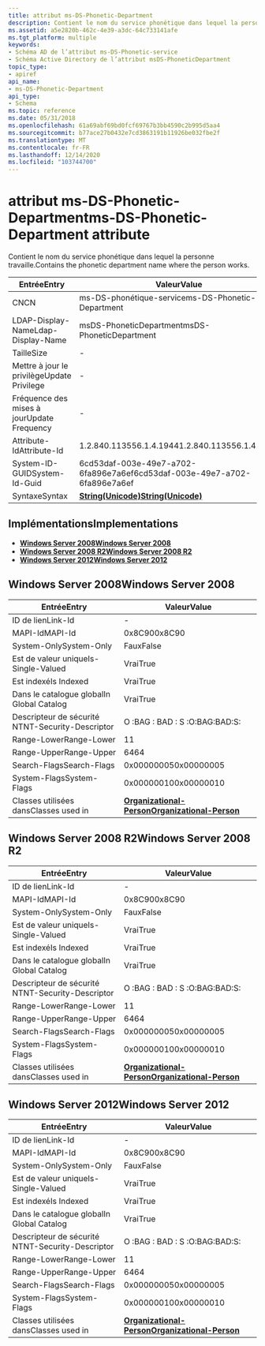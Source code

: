 ```yaml
---
title: attribut ms-DS-Phonetic-Department
description: Contient le nom du service phonétique dans lequel la personne travaille.
ms.assetid: a5e2820b-462c-4e39-a3dc-64c733141afe
ms.tgt_platform: multiple
keywords:
- Schéma AD de l’attribut ms-DS-Phonetic-service
- Schéma Active Directory de l’attribut msDS-PhoneticDepartment
topic_type:
- apiref
api_name:
- ms-DS-Phonetic-Department
api_type:
- Schema
ms.topic: reference
ms.date: 05/31/2018
ms.openlocfilehash: 61a69abf69bd0fcf69767b3bb4590c2b995d5aa4
ms.sourcegitcommit: b77ace27b0432e7cd3863191b11926be032fbe2f
ms.translationtype: MT
ms.contentlocale: fr-FR
ms.lasthandoff: 12/14/2020
ms.locfileid: "103744700"
---
```

# <a name="ms-ds-phonetic-department-attribute"></a><span data-ttu-id="8e720-105">attribut ms-DS-Phonetic-Department</span><span class="sxs-lookup"><span data-stu-id="8e720-105">ms-DS-Phonetic-Department attribute</span></span>

<span data-ttu-id="8e720-106">Contient le nom du service phonétique dans lequel la personne travaille.</span><span class="sxs-lookup"><span data-stu-id="8e720-106">Contains the phonetic department name where the person works.</span></span>



| <span data-ttu-id="8e720-107">Entrée</span><span class="sxs-lookup"><span data-stu-id="8e720-107">Entry</span></span> | <span data-ttu-id="8e720-108">Valeur</span><span class="sxs-lookup"><span data-stu-id="8e720-108">Value</span></span> |
|-------------------|---------------------------------------------|
| <span data-ttu-id="8e720-109">CN</span><span class="sxs-lookup"><span data-stu-id="8e720-109">CN</span></span>                | <span data-ttu-id="8e720-110">ms-DS-phonétique-service</span><span class="sxs-lookup"><span data-stu-id="8e720-110">ms-DS-Phonetic-Department</span></span>                   |
| <span data-ttu-id="8e720-111">LDAP-Display-Name</span><span class="sxs-lookup"><span data-stu-id="8e720-111">Ldap-Display-Name</span></span> | <span data-ttu-id="8e720-112">msDS-PhoneticDepartment</span><span class="sxs-lookup"><span data-stu-id="8e720-112">msDS-PhoneticDepartment</span></span>                     |
| <span data-ttu-id="8e720-113">Taille</span><span class="sxs-lookup"><span data-stu-id="8e720-113">Size</span></span>              | \-                                          |
| <span data-ttu-id="8e720-114">Mettre à jour le privilège</span><span class="sxs-lookup"><span data-stu-id="8e720-114">Update Privilege</span></span>  | \-                                          |
| <span data-ttu-id="8e720-115">Fréquence des mises à jour</span><span class="sxs-lookup"><span data-stu-id="8e720-115">Update Frequency</span></span>  | \-                                          |
| <span data-ttu-id="8e720-116">Attribute-Id</span><span class="sxs-lookup"><span data-stu-id="8e720-116">Attribute-Id</span></span>      | <span data-ttu-id="8e720-117">1.2.840.113556.1.4.1944</span><span class="sxs-lookup"><span data-stu-id="8e720-117">1.2.840.113556.1.4.1944</span></span>                     |
| <span data-ttu-id="8e720-118">System-ID-GUID</span><span class="sxs-lookup"><span data-stu-id="8e720-118">System-Id-Guid</span></span>    | <span data-ttu-id="8e720-119">6cd53daf-003e-49e7-a702-6fa896e7a6ef</span><span class="sxs-lookup"><span data-stu-id="8e720-119">6cd53daf-003e-49e7-a702-6fa896e7a6ef</span></span>        |
| <span data-ttu-id="8e720-120">Syntaxe</span><span class="sxs-lookup"><span data-stu-id="8e720-120">Syntax</span></span>            | [<span data-ttu-id="8e720-121">**String(Unicode)**</span><span class="sxs-lookup"><span data-stu-id="8e720-121">**String(Unicode)**</span></span>](s-string-unicode.md) |



## <a name="implementations"></a><span data-ttu-id="8e720-122">Implémentations</span><span class="sxs-lookup"><span data-stu-id="8e720-122">Implementations</span></span>

-   [<span data-ttu-id="8e720-123">**Windows Server 2008**</span><span class="sxs-lookup"><span data-stu-id="8e720-123">**Windows Server 2008**</span></span>](#windows-server-2008)
-   [<span data-ttu-id="8e720-124">**Windows Server 2008 R2**</span><span class="sxs-lookup"><span data-stu-id="8e720-124">**Windows Server 2008 R2**</span></span>](#windows-server-2008-r2)
-   [<span data-ttu-id="8e720-125">**Windows Server 2012**</span><span class="sxs-lookup"><span data-stu-id="8e720-125">**Windows Server 2012**</span></span>](#windows-server-2012)

## <a name="windows-server-2008"></a><span data-ttu-id="8e720-126">Windows Server 2008</span><span class="sxs-lookup"><span data-stu-id="8e720-126">Windows Server 2008</span></span>



| <span data-ttu-id="8e720-127">Entrée</span><span class="sxs-lookup"><span data-stu-id="8e720-127">Entry</span></span> | <span data-ttu-id="8e720-128">Valeur</span><span class="sxs-lookup"><span data-stu-id="8e720-128">Value</span></span> |
|------------------------|--------------------------------------------------------------------|
| <span data-ttu-id="8e720-129">ID de lien</span><span class="sxs-lookup"><span data-stu-id="8e720-129">Link-Id</span></span>                | \-                                                                 |
| <span data-ttu-id="8e720-130">MAPI-Id</span><span class="sxs-lookup"><span data-stu-id="8e720-130">MAPI-Id</span></span>                | <span data-ttu-id="8e720-131">0x8C90</span><span class="sxs-lookup"><span data-stu-id="8e720-131">0x8C90</span></span>                                                             |
| <span data-ttu-id="8e720-132">System-Only</span><span class="sxs-lookup"><span data-stu-id="8e720-132">System-Only</span></span>            | <span data-ttu-id="8e720-133">Faux</span><span class="sxs-lookup"><span data-stu-id="8e720-133">False</span></span>                                                              |
| <span data-ttu-id="8e720-134">Est de valeur unique</span><span class="sxs-lookup"><span data-stu-id="8e720-134">Is-Single-Valued</span></span>       | <span data-ttu-id="8e720-135">Vrai</span><span class="sxs-lookup"><span data-stu-id="8e720-135">True</span></span>                                                               |
| <span data-ttu-id="8e720-136">Est indexé</span><span class="sxs-lookup"><span data-stu-id="8e720-136">Is Indexed</span></span>             | <span data-ttu-id="8e720-137">Vrai</span><span class="sxs-lookup"><span data-stu-id="8e720-137">True</span></span>                                                               |
| <span data-ttu-id="8e720-138">Dans le catalogue global</span><span class="sxs-lookup"><span data-stu-id="8e720-138">In Global Catalog</span></span>      | <span data-ttu-id="8e720-139">Vrai</span><span class="sxs-lookup"><span data-stu-id="8e720-139">True</span></span>                                                               |
| <span data-ttu-id="8e720-140">Descripteur de sécurité NT</span><span class="sxs-lookup"><span data-stu-id="8e720-140">NT-Security-Descriptor</span></span> | <span data-ttu-id="8e720-141">O :BAG : BAD : S :</span><span class="sxs-lookup"><span data-stu-id="8e720-141">O:BAG:BAD:S:</span></span>                                                       |
| <span data-ttu-id="8e720-142">Range-Lower</span><span class="sxs-lookup"><span data-stu-id="8e720-142">Range-Lower</span></span>            | <span data-ttu-id="8e720-143">1</span><span class="sxs-lookup"><span data-stu-id="8e720-143">1</span></span>                                                                  |
| <span data-ttu-id="8e720-144">Range-Upper</span><span class="sxs-lookup"><span data-stu-id="8e720-144">Range-Upper</span></span>            | <span data-ttu-id="8e720-145">64</span><span class="sxs-lookup"><span data-stu-id="8e720-145">64</span></span>                                                                 |
| <span data-ttu-id="8e720-146">Search-Flags</span><span class="sxs-lookup"><span data-stu-id="8e720-146">Search-Flags</span></span>           | <span data-ttu-id="8e720-147">0x00000005</span><span class="sxs-lookup"><span data-stu-id="8e720-147">0x00000005</span></span>                                                         |
| <span data-ttu-id="8e720-148">System-Flags</span><span class="sxs-lookup"><span data-stu-id="8e720-148">System-Flags</span></span>           | <span data-ttu-id="8e720-149">0x00000010</span><span class="sxs-lookup"><span data-stu-id="8e720-149">0x00000010</span></span>                                                         |
| <span data-ttu-id="8e720-150">Classes utilisées dans</span><span class="sxs-lookup"><span data-stu-id="8e720-150">Classes used in</span></span>        | [<span data-ttu-id="8e720-151">**Organizational-Person**</span><span class="sxs-lookup"><span data-stu-id="8e720-151">**Organizational-Person**</span></span>](c-organizationalperson.md)<br/> |



## <a name="windows-server-2008-r2"></a><span data-ttu-id="8e720-152">Windows Server 2008 R2</span><span class="sxs-lookup"><span data-stu-id="8e720-152">Windows Server 2008 R2</span></span>



| <span data-ttu-id="8e720-153">Entrée</span><span class="sxs-lookup"><span data-stu-id="8e720-153">Entry</span></span> | <span data-ttu-id="8e720-154">Valeur</span><span class="sxs-lookup"><span data-stu-id="8e720-154">Value</span></span> |
|------------------------|--------------------------------------------------------------------|
| <span data-ttu-id="8e720-155">ID de lien</span><span class="sxs-lookup"><span data-stu-id="8e720-155">Link-Id</span></span>                | \-                                                                 |
| <span data-ttu-id="8e720-156">MAPI-Id</span><span class="sxs-lookup"><span data-stu-id="8e720-156">MAPI-Id</span></span>                | <span data-ttu-id="8e720-157">0x8C90</span><span class="sxs-lookup"><span data-stu-id="8e720-157">0x8C90</span></span>                                                             |
| <span data-ttu-id="8e720-158">System-Only</span><span class="sxs-lookup"><span data-stu-id="8e720-158">System-Only</span></span>            | <span data-ttu-id="8e720-159">Faux</span><span class="sxs-lookup"><span data-stu-id="8e720-159">False</span></span>                                                              |
| <span data-ttu-id="8e720-160">Est de valeur unique</span><span class="sxs-lookup"><span data-stu-id="8e720-160">Is-Single-Valued</span></span>       | <span data-ttu-id="8e720-161">Vrai</span><span class="sxs-lookup"><span data-stu-id="8e720-161">True</span></span>                                                               |
| <span data-ttu-id="8e720-162">Est indexé</span><span class="sxs-lookup"><span data-stu-id="8e720-162">Is Indexed</span></span>             | <span data-ttu-id="8e720-163">Vrai</span><span class="sxs-lookup"><span data-stu-id="8e720-163">True</span></span>                                                               |
| <span data-ttu-id="8e720-164">Dans le catalogue global</span><span class="sxs-lookup"><span data-stu-id="8e720-164">In Global Catalog</span></span>      | <span data-ttu-id="8e720-165">Vrai</span><span class="sxs-lookup"><span data-stu-id="8e720-165">True</span></span>                                                               |
| <span data-ttu-id="8e720-166">Descripteur de sécurité NT</span><span class="sxs-lookup"><span data-stu-id="8e720-166">NT-Security-Descriptor</span></span> | <span data-ttu-id="8e720-167">O :BAG : BAD : S :</span><span class="sxs-lookup"><span data-stu-id="8e720-167">O:BAG:BAD:S:</span></span>                                                       |
| <span data-ttu-id="8e720-168">Range-Lower</span><span class="sxs-lookup"><span data-stu-id="8e720-168">Range-Lower</span></span>            | <span data-ttu-id="8e720-169">1</span><span class="sxs-lookup"><span data-stu-id="8e720-169">1</span></span>                                                                  |
| <span data-ttu-id="8e720-170">Range-Upper</span><span class="sxs-lookup"><span data-stu-id="8e720-170">Range-Upper</span></span>            | <span data-ttu-id="8e720-171">64</span><span class="sxs-lookup"><span data-stu-id="8e720-171">64</span></span>                                                                 |
| <span data-ttu-id="8e720-172">Search-Flags</span><span class="sxs-lookup"><span data-stu-id="8e720-172">Search-Flags</span></span>           | <span data-ttu-id="8e720-173">0x00000005</span><span class="sxs-lookup"><span data-stu-id="8e720-173">0x00000005</span></span>                                                         |
| <span data-ttu-id="8e720-174">System-Flags</span><span class="sxs-lookup"><span data-stu-id="8e720-174">System-Flags</span></span>           | <span data-ttu-id="8e720-175">0x00000010</span><span class="sxs-lookup"><span data-stu-id="8e720-175">0x00000010</span></span>                                                         |
| <span data-ttu-id="8e720-176">Classes utilisées dans</span><span class="sxs-lookup"><span data-stu-id="8e720-176">Classes used in</span></span>        | [<span data-ttu-id="8e720-177">**Organizational-Person**</span><span class="sxs-lookup"><span data-stu-id="8e720-177">**Organizational-Person**</span></span>](c-organizationalperson.md)<br/> |



## <a name="windows-server-2012"></a><span data-ttu-id="8e720-178">Windows Server 2012</span><span class="sxs-lookup"><span data-stu-id="8e720-178">Windows Server 2012</span></span>



| <span data-ttu-id="8e720-179">Entrée</span><span class="sxs-lookup"><span data-stu-id="8e720-179">Entry</span></span> | <span data-ttu-id="8e720-180">Valeur</span><span class="sxs-lookup"><span data-stu-id="8e720-180">Value</span></span> |
|------------------------|--------------------------------------------------------------------|
| <span data-ttu-id="8e720-181">ID de lien</span><span class="sxs-lookup"><span data-stu-id="8e720-181">Link-Id</span></span>                | \-                                                                 |
| <span data-ttu-id="8e720-182">MAPI-Id</span><span class="sxs-lookup"><span data-stu-id="8e720-182">MAPI-Id</span></span>                | <span data-ttu-id="8e720-183">0x8C90</span><span class="sxs-lookup"><span data-stu-id="8e720-183">0x8C90</span></span>                                                             |
| <span data-ttu-id="8e720-184">System-Only</span><span class="sxs-lookup"><span data-stu-id="8e720-184">System-Only</span></span>            | <span data-ttu-id="8e720-185">Faux</span><span class="sxs-lookup"><span data-stu-id="8e720-185">False</span></span>                                                              |
| <span data-ttu-id="8e720-186">Est de valeur unique</span><span class="sxs-lookup"><span data-stu-id="8e720-186">Is-Single-Valued</span></span>       | <span data-ttu-id="8e720-187">Vrai</span><span class="sxs-lookup"><span data-stu-id="8e720-187">True</span></span>                                                               |
| <span data-ttu-id="8e720-188">Est indexé</span><span class="sxs-lookup"><span data-stu-id="8e720-188">Is Indexed</span></span>             | <span data-ttu-id="8e720-189">Vrai</span><span class="sxs-lookup"><span data-stu-id="8e720-189">True</span></span>                                                               |
| <span data-ttu-id="8e720-190">Dans le catalogue global</span><span class="sxs-lookup"><span data-stu-id="8e720-190">In Global Catalog</span></span>      | <span data-ttu-id="8e720-191">Vrai</span><span class="sxs-lookup"><span data-stu-id="8e720-191">True</span></span>                                                               |
| <span data-ttu-id="8e720-192">Descripteur de sécurité NT</span><span class="sxs-lookup"><span data-stu-id="8e720-192">NT-Security-Descriptor</span></span> | <span data-ttu-id="8e720-193">O :BAG : BAD : S :</span><span class="sxs-lookup"><span data-stu-id="8e720-193">O:BAG:BAD:S:</span></span>                                                       |
| <span data-ttu-id="8e720-194">Range-Lower</span><span class="sxs-lookup"><span data-stu-id="8e720-194">Range-Lower</span></span>            | <span data-ttu-id="8e720-195">1</span><span class="sxs-lookup"><span data-stu-id="8e720-195">1</span></span>                                                                  |
| <span data-ttu-id="8e720-196">Range-Upper</span><span class="sxs-lookup"><span data-stu-id="8e720-196">Range-Upper</span></span>            | <span data-ttu-id="8e720-197">64</span><span class="sxs-lookup"><span data-stu-id="8e720-197">64</span></span>                                                                 |
| <span data-ttu-id="8e720-198">Search-Flags</span><span class="sxs-lookup"><span data-stu-id="8e720-198">Search-Flags</span></span>           | <span data-ttu-id="8e720-199">0x00000005</span><span class="sxs-lookup"><span data-stu-id="8e720-199">0x00000005</span></span>                                                         |
| <span data-ttu-id="8e720-200">System-Flags</span><span class="sxs-lookup"><span data-stu-id="8e720-200">System-Flags</span></span>           | <span data-ttu-id="8e720-201">0x00000010</span><span class="sxs-lookup"><span data-stu-id="8e720-201">0x00000010</span></span>                                                         |
| <span data-ttu-id="8e720-202">Classes utilisées dans</span><span class="sxs-lookup"><span data-stu-id="8e720-202">Classes used in</span></span>        | [<span data-ttu-id="8e720-203">**Organizational-Person**</span><span class="sxs-lookup"><span data-stu-id="8e720-203">**Organizational-Person**</span></span>](c-organizationalperson.md)<br/> |



 

 





